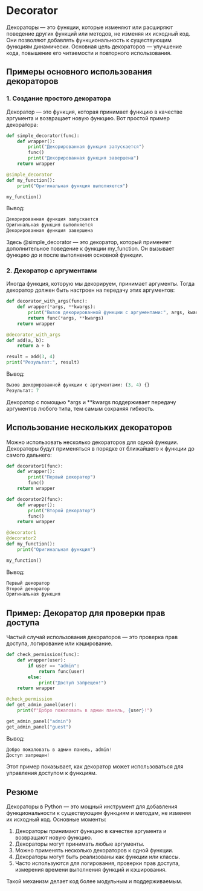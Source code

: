 # Decorator

Декораторы — это функции, которые изменяют или расширяют поведение других функций или методов, не изменяя их исходный код. Они позволяют добавлять функциональность к существующим функциям динамически. Основная цель декораторов — улучшение кода, повышение его читаемости и повторного использования.  

## Примеры основного использования декораторов

### 1. Создание простого декоратора

Декоратор — это функция, которая принимает функцию в качестве аргумента и возвращает новую функцию. Вот простой пример декоратора:  

```python
def simple_decorator(func):
    def wrapper():
        print("Декорированная функция запускается")
        func()
        print("Декорированная функция завершена")
    return wrapper

@simple_decorator
def my_function():
    print("Оригинальная функция выполняется")

my_function()
```

Вывод:

```python
Декорированная функция запускается
Оригинальная функция выполняется
Декорированная функция завершена
```

Здесь @simple_decorator — это декоратор, который применяет дополнительное поведение к функции my_function. Он вызывает функцию до и после выполнения основной функции.  

### 2. Декоратор с аргументами

Иногда функция, которую мы декорируем, принимает аргументы. Тогда декоратор должен быть настроен на передачу этих аргументов:

```python
def decorator_with_args(func):
    def wrapper(*args, **kwargs):
        print("Вызов декорированной функции с аргументами:", args, kwargs)
        return func(*args, **kwargs)
    return wrapper

@decorator_with_args
def add(a, b):
    return a + b

result = add(3, 4)
print("Результат:", result)
```

Вывод:

```python
Вызов декорированной функции с аргументами: (3, 4) {}
Результат: 7
```

Декоратор с помощью *args и **kwargs поддерживает передачу аргументов любого типа, тем самым сохраняя гибкость.

## Использование нескольких декораторов

Можно использовать несколько декораторов для одной функции. Декораторы будут применяться в порядке от ближайшего к функции до самого дальнего:
  
```python
def decorator1(func):
    def wrapper():
        print("Первый декоратор")
        func()
    return wrapper

def decorator2(func):
    def wrapper():
        print("Второй декоратор")
        func()
    return wrapper

@decorator1
@decorator2
def my_function():
    print("Оригинальная функция")

my_function()
```

Вывод:

```python
Первый декоратор
Второй декоратор
Оригинальная функция
```

## Пример: Декоратор для проверки прав доступа

Частый случай использования декораторов — это проверка прав доступа, логирование или кэширование.

```python
def check_permission(func):
    def wrapper(user):
        if user == "admin":
            return func(user)
        else:
            print("Доступ запрещен!")
    return wrapper

@check_permission
def get_admin_panel(user):
    print(f"Добро пожаловать в админ панель, {user}!")

get_admin_panel("admin")
get_admin_panel("guest")
```

Вывод:

```python
Добро пожаловать в админ панель, admin!
Доступ запрещен!
```

Этот пример показывает, как декоратор может использоваться для управления доступом к функциям.

## Резюме

Декораторы в Python — это мощный инструмент для добавления функциональности к существующим функциям и методам, не изменяя их исходный код. Основные моменты:

1. Декораторы принимают функцию в качестве аргумента и возвращают новую функцию.
2. Декораторы могут принимать любые аргументы.
3. Можно применять несколько декораторов к одной функции.
4. Декораторы могут быть реализованы как функции или классы.
5. Часто используются для логирования, проверки прав доступа, измерения времени выполнения функций и кэширования.  

Такой механизм делает код более модульным и поддерживаемым.

